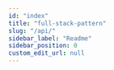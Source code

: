 ```yaml
---
id: "index"
title: "full-stack-pattern"
slug: "/api/"
sidebar_label: "Readme"
sidebar_position: 0
custom_edit_url: null
---
```


